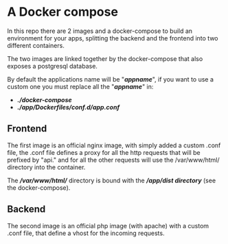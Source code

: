 # A Docker compose
In this repo there are 2 images and a docker-compose to build an environment for your apps, splitting the backend and the frontend into two different containers.

The two images are linked together by the docker-compose that also exposes a postgresql database.

By default the applications name will be "***appname***", if you want to use a custom one you must replace all the "***appname***" in:
- ***./docker-compose*** 
- ***./app/Dockerfiles/conf.d/app.conf*** 

## Frontend
The first image is an official nginx image, with simply added a custom .conf file,
the .conf file defines a proxy for all the http requests that will be prefixed by "api."
and for all the other requests will use the /var/www/html/ directory into the container.

The ***/var/www/html/*** directory is bound with the ***/app/dist directory*** (see the docker-compose).

## Backend
The second image is an official php image (with apache) with a custom .conf file, that define a vhost for the incoming requests.